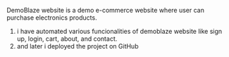 DemoBlaze website is a demo e-commerce website where user can purchase electronics products. 

1. i have automated various funcionalities of demoblaze website like sign up, login, cart, about, and contact. 
2. and later i deployed the project on GitHub
